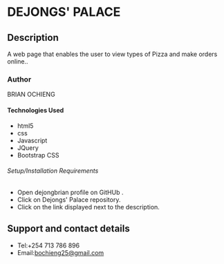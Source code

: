 # DEJONGS' PALACE
 
## Description
 A web page that enables the user to view types of Pizza and make orders online..

### Author
 BRIAN OCHIENG 

 
#### Technologies Used
* html5
* css
* Javascript
* JQuery
* Bootstrap CSS


###### Setup/Installation Requirements
* Open dejongbrian profile on GitHUb .
* Click on Dejongs' Palace repository.
* Click on the link displayed next to the description.


## Support and contact details
* Tel:+254 713 786 896
* Email:bochieng25@gmail.com